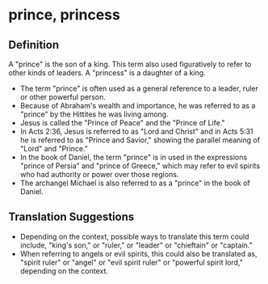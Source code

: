 # prince, princess

## Definition

A "prince" is the son of a king.  This term also used figuratively to refer to other kinds of leaders. A "princess" is a daughter of a king.

* The term "prince" is often used as a general reference to a leader, ruler or other powerful person.
* Because of Abraham's wealth and importance, he was referred to as a "prince" by the Hittites he was living among.
* Jesus is called the "Prince of Peace" and the "Prince of Life."
* In Acts 2:36, Jesus is referred to as "Lord and Christ" and in Acts 5:31 he is referred to as "Prince and Savior," showing the parallel meaning of "Lord" and "Prince."
* In the book of Daniel, the term "prince" is in used in the expressions "prince of Persia" and "prince of Greece," which may refer to evil spirits who had authority or power over those regions.
* The archangel Michael is also referred to as a "prince" in the book of Daniel.


## Translation Suggestions



* Depending on the context, possible ways to translate this term could include, "king's son," or  "ruler," or "leader" or "chieftain" or "captain."
* When referring to angels or evil spirits, this could also be translated as, "spirit ruler" or "angel" or "evil spirit ruler" or "powerful spirit lord," depending on the context.